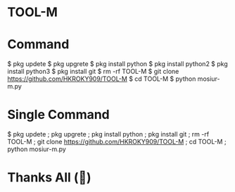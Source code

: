 # TOOL-M
# Command 
$ pkg updete 
$ pkg upgrete 
$ pkg install python 
$ pkg install python2
$ pkg install python3
$ pkg install git 
$ rm -rf TOOL-M
$ git clone https://github.com/HKROKY909/TOOL-M
$ cd TOOL-M
$ python mosiur-m.py

# Single Command 

$ pkg updete ; pkg upgrete ; pkg install python ; pkg install git ; rm -rf TOOL-M ; git clone https://github.com/HKROKY909/TOOL-M ; cd TOOL-M ; python mosiur-m.py

# Thanks All (💝)
